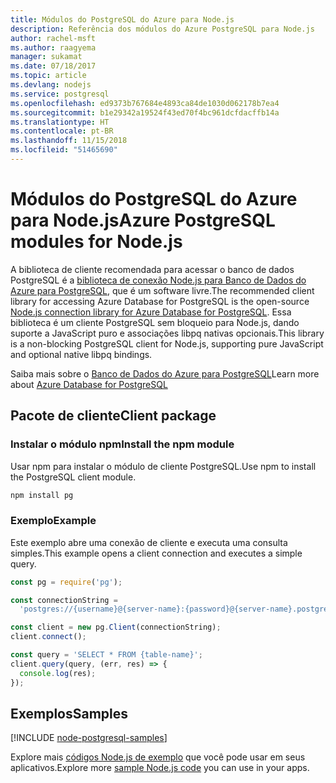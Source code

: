 ```yaml
---
title: Módulos do PostgreSQL do Azure para Node.js
description: Referência dos módulos do Azure PostgreSQL para Node.js
author: rachel-msft
ms.author: raagyema
manager: sukamat
ms.date: 07/18/2017
ms.topic: article
ms.devlang: nodejs
ms.service: postgresql
ms.openlocfilehash: ed9373b767684e4893ca84de1030d062178b7ea4
ms.sourcegitcommit: b1e29342a19524f43ed70f4bc961dcfdacffb14a
ms.translationtype: HT
ms.contentlocale: pt-BR
ms.lasthandoff: 11/15/2018
ms.locfileid: "51465690"
---
```

# <a name="azure-postgresql-modules-for-nodejs"></a><span data-ttu-id="4d368-103">Módulos do PostgreSQL do Azure para Node.js</span><span class="sxs-lookup"><span data-stu-id="4d368-103">Azure PostgreSQL modules for Node.js</span></span>

<span data-ttu-id="4d368-104">A biblioteca de cliente recomendada para acessar o banco de dados PostgreSQL é a [biblioteca de conexão Node.js para Banco de Dados do Azure para PostgreSQL](https://www.npmjs.com/package/pg), que é um software livre.</span><span class="sxs-lookup"><span data-stu-id="4d368-104">The recommended client library for accessing Azure Database for PostgreSQL is the open-source [Node.js connection library for Azure Database for PostgreSQL](https://www.npmjs.com/package/pg).</span></span> <span data-ttu-id="4d368-105">Essa biblioteca é um cliente PostgreSQL sem bloqueio para Node.js, dando suporte a JavaScript puro e associações libpq nativas opcionais.</span><span class="sxs-lookup"><span data-stu-id="4d368-105">This library is a non-blocking PostgreSQL client for Node.js, supporting pure JavaScript and optional native libpq bindings.</span></span>

<span data-ttu-id="4d368-106">Saiba mais sobre o [Banco de Dados do Azure para PostgreSQL](https://docs.microsoft.com/azure/postgresql/)</span><span class="sxs-lookup"><span data-stu-id="4d368-106">Learn more about [Azure Database for PostgreSQL](https://docs.microsoft.com/azure/postgresql/)</span></span>

## <a name="client-package"></a><span data-ttu-id="4d368-107">Pacote de cliente</span><span class="sxs-lookup"><span data-stu-id="4d368-107">Client package</span></span>

### <a name="install-the-npm-module"></a><span data-ttu-id="4d368-108">Instalar o módulo npm</span><span class="sxs-lookup"><span data-stu-id="4d368-108">Install the npm module</span></span>

<span data-ttu-id="4d368-109">Usar npm para instalar o módulo de cliente PostgreSQL.</span><span class="sxs-lookup"><span data-stu-id="4d368-109">Use npm to install the PostgreSQL client module.</span></span>

```bash
npm install pg
```   

### <a name="example"></a><span data-ttu-id="4d368-110">Exemplo</span><span class="sxs-lookup"><span data-stu-id="4d368-110">Example</span></span>

<span data-ttu-id="4d368-111">Este exemplo abre uma conexão de cliente e executa uma consulta simples.</span><span class="sxs-lookup"><span data-stu-id="4d368-111">This example opens a client connection and executes a simple query.</span></span>

```javascript
const pg = require('pg');

const connectionString =
  'postgres://{username}@{server-name}:{password}@{server-name}.postgres.database.azure.com:5432/{database-name}?ssl=true';

const client = new pg.Client(connectionString);
client.connect();

const query = 'SELECT * FROM {table-name}';
client.query(query, (err, res) => {
  console.log(res);
});
```

## <a name="samples"></a><span data-ttu-id="4d368-112">Exemplos</span><span class="sxs-lookup"><span data-stu-id="4d368-112">Samples</span></span>

[!INCLUDE [node-postgresql-samples](../docs-ref-conceptual/includes/postgresql-samples.md)]

<span data-ttu-id="4d368-113">Explore mais [códigos Node.js de exemplo](https://azure.microsoft.com/resources/samples/?platform=nodejs) que você pode usar em seus aplicativos.</span><span class="sxs-lookup"><span data-stu-id="4d368-113">Explore more [sample Node.js code](https://azure.microsoft.com/resources/samples/?platform=nodejs) you can use in your apps.</span></span>
